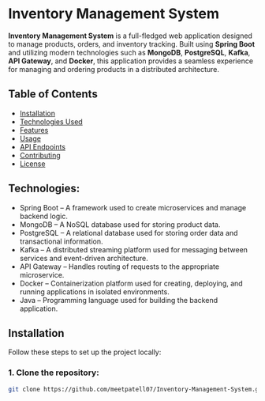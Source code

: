 # Inventory Management System

**Inventory Management System** is a full-fledged web application designed to manage products, orders, and inventory tracking. Built using **Spring Boot** and utilizing modern technologies such as **MongoDB**, **PostgreSQL**, **Kafka**, **API Gateway**, and **Docker**, this application provides a seamless experience for managing and ordering products in a distributed architecture.

## Table of Contents

- [Installation](#installation)
- [Technologies Used](#technologies-used)
- [Features](#features)
- [Usage](#usage)
- [API Endpoints](#api-endpoints)
- [Contributing](#contributing)
- [License](#license)

## Technologies:

- Spring Boot – A framework used to create microservices and manage backend logic.
- MongoDB – A NoSQL database used for storing product data.
- PostgreSQL – A relational database used for storing order data and transactional information.
- Kafka – A distributed streaming platform used for messaging between services and event-driven architecture.
- API Gateway – Handles routing of requests to the appropriate microservice.
- Docker – Containerization platform used for creating, deploying, and running applications in isolated environments.
- Java – Programming language used for building the backend application. 

## Installation

Follow these steps to set up the project locally:

### 1. Clone the repository:
```bash
git clone https://github.com/meetpatell07/Inventory-Management-System.git


